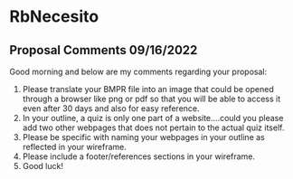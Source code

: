 # RbNecesito
## Proposal Comments 09/16/2022

Good morning and below are my comments regarding your proposal:

1.  Please translate your BMPR file into an image that could be opened through a browser like png or pdf so that you will be able to access it even after 30 days and also for easy reference.
2.  In your outline, a quiz is only one part of a website....could you please add two other webpages that does not pertain to the actual quiz itself.
3. Please be specific with naming your webpages in your outline as reflected in your wireframe.
4. Please include a footer/references sections in your wireframe.
5. Good luck! 
